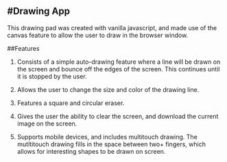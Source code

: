 #Drawing App
------------

This drawing pad was created with vanilla javascript, and made use of the canvas feature to allow the user to draw in the browser window.

##Features

1. Consists of a simple auto-drawing feature where a line will be drawn on the screen and bounce off the edges of the screen. This continues until it is stopped by the user.

2. Allows the user to change the size and color of the drawing line.

3. Features a square and circular eraser.

4. Gives the user the ability to clear the screen, and download the current image on the screen.

5. Supports mobile devices, and includes multitouch drawing. The mutltitouch drawing fills in the space between two+ fingers, which allows for interesting shapes to be drawn on screen.
